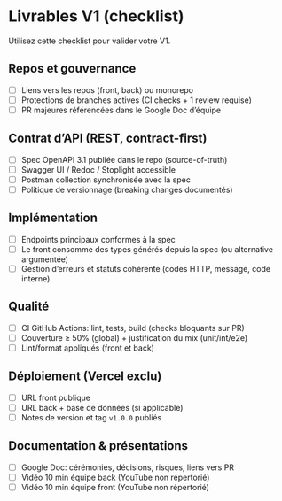# Livrables V1 (checklist)

Utilisez cette checklist pour valider votre V1.

## Repos et gouvernance
- [ ] Liens vers les repos (front, back) ou monorepo
- [ ] Protections de branches actives (CI checks + 1 review requise)
- [ ] PR majeures référencées dans le Google Doc d’équipe

## Contrat d’API (REST, contract-first)
- [ ] Spec OpenAPI 3.1 publiée dans le repo (source-of-truth)
- [ ] Swagger UI / Redoc / Stoplight accessible
- [ ] Postman collection synchronisée avec la spec
- [ ] Politique de versionnage (breaking changes documentés)

## Implémentation
- [ ] Endpoints principaux conformes à la spec
- [ ] Le front consomme des types générés depuis la spec (ou alternative argumentée)
- [ ] Gestion d’erreurs et statuts cohérente (codes HTTP, message, code interne)

## Qualité
- [ ] CI GitHub Actions: lint, tests, build (checks bloquants sur PR)
- [ ] Couverture ≥ 50% (global) + justification du mix (unit/int/e2e)
- [ ] Lint/format appliqués (front et back)

## Déploiement (Vercel exclu)
- [ ] URL front publique
- [ ] URL back + base de données (si applicable)
- [ ] Notes de version et tag `v1.0.0` publiés

## Documentation & présentations
- [ ] Google Doc: cérémonies, décisions, risques, liens vers PR
- [ ] Vidéo 10 min équipe back (YouTube non répertorié)
- [ ] Vidéo 10 min équipe front (YouTube non répertorié)
